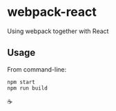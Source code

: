 # webpack-react

Using webpack together with React

## Usage

From command-line:

```
npm start
npm run build
```

:coffee:
